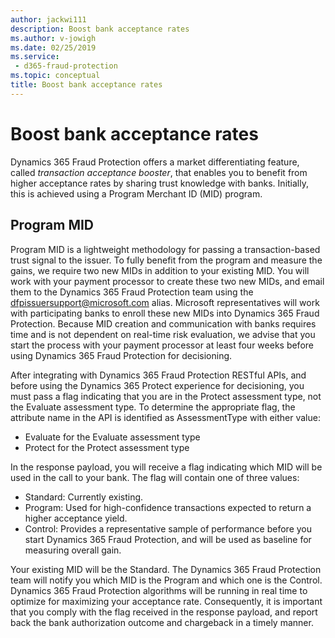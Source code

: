 ```yaml
---
author: jackwi111
description: Boost bank acceptance rates
ms.author: v-jowigh
ms.date: 02/25/2019
ms.service:
 - d365-fraud-protection
ms.topic: conceptual
title: Boost bank acceptance rates
---
```



# Boost bank acceptance rates

Dynamics 365 Fraud Protection offers a market differentiating feature, called *transaction acceptance booster*, that enables you to benefit from higher acceptance rates by sharing trust knowledge with banks. Initially, this is achieved using a Program Merchant ID (MID) program. 

## Program MID

Program MID is a lightweight methodology for passing a transaction-based trust signal to the issuer. To fully benefit from the program and measure the gains, we require two new MIDs in addition to your existing MID. You will work with your payment processor to create these two new MIDs, and email them to the Dynamics 365 Fraud Protection team using the dfpissuersupport@microsoft.com alias. Microsoft representatives will work with participating banks to enroll these new MIDs into Dynamics 365 Fraud Protection. Because MID creation and communication with banks requires time and is not dependent on real-time risk evaluation, we advise that you start the process with your payment processor at least four weeks before using Dynamics 365 Fraud Protection for decisioning. 

After integrating with Dynamics 365 Fraud Protection RESTful APIs, and before using the Dynamics 365 Protect experience for decisioning, you must pass a flag indicating that you are in the Protect assessment type, not the Evaluate assessment type. To determine the appropriate flag, the attribute name in the API is identified as AssessmentType with either value:

- Evaluate for the Evaluate assessment type
- Protect for the Protect assessment type

In the response payload, you will receive a flag indicating which MID will be used in the call to your bank. The flag will contain one of three values:

- Standard: Currently existing.
- Program: Used for high-confidence transactions expected to return a higher acceptance yield.
- Control: Provides a representative sample of performance before you start Dynamics 365 Fraud Protection, and will be used as baseline for measuring overall gain. 

Your existing MID will be the Standard. The Dynamics 365 Fraud Protection team will notify you which MID is the Program and which one is the Control. Dynamics 365 Fraud Protection algorithms will be running in real time to optimize for maximizing your acceptance rate. Consequently, it is important that you comply with the flag received in the response payload, and report back the bank authorization outcome and chargeback in a timely manner.
